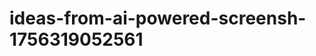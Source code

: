# ideas-from-ai-powered-screensh-1756319052561
```json [ { "title": "Smart Document Extractor", "description": "أداة لتحويل لقطات الشاشة إلى نصوص قابلة للتحرير، مع إمكانية تصنيف المحتوى حسب الفئات (مثل النصوص، الرسوم البيانية، الجداول).", "mvp_plan": "استخدام مكتبة OCR لتحويل الصور إلى نصوص، ثم تطوير واجهة بسيطة تسمح للمستخدمين بتحميل لقطات الشاشة وتصنيف النصوص المستخرجة. يمكن استخدام أدوات ...
